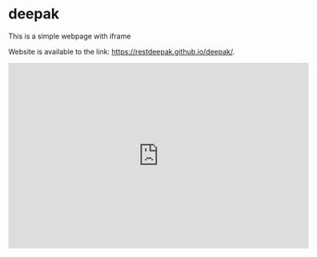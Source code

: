 # deepak

This is a simple webpage with iframe

Website is available to the link: 
https://restdeepak.github.io/deepak/.

<iframe width="600" height="371" seamless frameborder="0" scrolling="no" src="https://docs.google.com/spreadsheets/d/e/2PACX-1vRTe7cnXZoejbykIFPvMcWY8LRG_1fe30IHssyZNgNzgO7fCVAiVoN7xeCeTrB43zVjlQ7wR816pc1Y/pubchart?oid=869664016&amp;format=interactive"></iframe>
